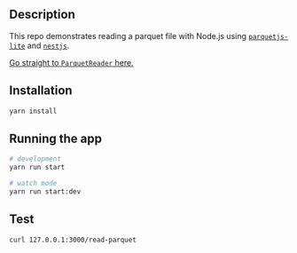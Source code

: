## Description

This repo demonstrates reading a parquet file with Node.js using [`parquetjs-lite`](https://github.com/ZJONSSON/parquetjs) and [`nestjs`](https://github.com/nestjs/nest).

[Go straight to `ParquetReader` here.](src/app.service.ts)

## Installation

```bash
yarn install
```

## Running the app

```bash
# development
yarn run start

# watch mode
yarn run start:dev
```

## Test

```bash
curl 127.0.0.1:3000/read-parquet
```
